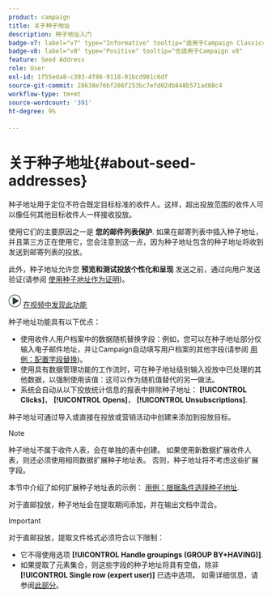 ```yaml
---
product: campaign
title: 关于种子地址
description: 种子地址入门
badge-v7: label="v7" type="Informative" tooltip="适用于Campaign Classicv7"
badge-v8: label="v8" type="Positive" tooltip="也适用于Campaign v8"
feature: Seed Address
role: User
exl-id: 1f55eda8-c393-4f86-9118-01bcd981c6df
source-git-commit: 28638e76bf286f253bc7efd02db848b571ad88c4
workflow-type: tm+mt
source-wordcount: '391'
ht-degree: 9%

---
```


# 关于种子地址{#about-seed-addresses}

种子地址用于定位不符合既定目标标准的收件人。这样，超出投放范围的收件人可以像任何其他目标收件人一样接收投放。

使用它们的主要原因之一是 **您的邮件列表保护**. 如果在邮寄列表中插入种子地址，并且第三方正在使用它，您会注意到这一点，因为种子地址包含的种子地址将收到发送到邮寄列表的投放。

此外，种子地址允许您 **预览和测试投放个性化和呈现** 发送之前，通过向用户发送验证(请参阅 [使用种子地址作为证明](steps-defining-the-target-population.md#using-seed-addresses-as-proof))。

![](assets/do-not-localize/how-to-video.png) [在视频中发现此功能](steps-defining-the-target-population.md#seeds-and-proofs-video)

种子地址功能具有以下优点：

* 使用收件人用户档案中的数据随机替换字段：例如，您可以在种子地址部分仅输入电子邮件地址，并让Campaign自动填写用户档案的其他字段(请参阅 [用例：配置字段替换](use-case--configuring-the-field-substitution.md))。
* 使用具有数据管理功能的工作流时，可在种子地址级别输入投放中已处理的其他数据，以强制使用该值：这可以作为随机值替代的另一做法。
* 系统会自动从以下投放统计信息的报表中排除种子地址： **[!UICONTROL Clicks]**， **[!UICONTROL Opens]**， **[!UICONTROL Unsubscriptions]**.

种子地址可通过导入或直接在投放或营销活动中创建来添加到投放目标。

>[!NOTE]
>
>种子地址不属于收件人表，会在单独的表中创建。 如果使用新数据扩展收件人表，则还必须使用相同数据扩展种子地址表。 否则，种子地址将不考虑这些扩展字段。
>
>本节中介绍了如何扩展种子地址表的示例： [用例：根据条件选择种子地址](use-case--selecting-seed-addresses-on-criteria.md).

对于直邮投放，种子地址会在提取期间添加，并在输出文档中混合。

>[!IMPORTANT]
>
>对于直邮投放，提取文件格式必须符合以下限制：
>
>* 它不得使用选项 **[!UICONTROL Handle groupings (GROUP BY+HAVING)]**.
>* 如果提取了元素集合，则这些字段的种子地址将具有空值，除非 **[!UICONTROL Single row (expert user)]** 已选中选项。 如需详细信息，请参阅[此部分](../../platform/using/executing-export-jobs.md#step-7---data-formatting)。
>
